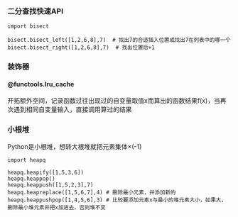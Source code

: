 ### 二分查找快速API

```
import bisect

bisect.bisect_left([1,2,6,8],7)  # 找出7的合适插入位置或找出7在列表中的哪一个
bisect.bisect_right([1,2,6,8],7)  # 找出位置后+1

```

### 装饰器

#### @functools.lru_cache

开拓额外空间，记录函数过往出现过的自变量取值x而算出的函数结果f(x)，当再次遇到相同自变量输入，直接调用算过的结果

### 小根堆

Python是小根堆，想转大根堆就把元素集体×(-1)

```
import heapq

heapq.heapify([1,5,3,6])
heapq.heappop()
heapq.heappush([1,5,2,3],7)
heapq.heapreplace([1,5,6,7],4) # 删除最小元素，并添加新的
heapq.heappushpop([1,4,5,6],3) # 比较要添加元素x与最小的堆元素大小，如果大，删除最小堆元素并把x加进去，否则堆不变

```
